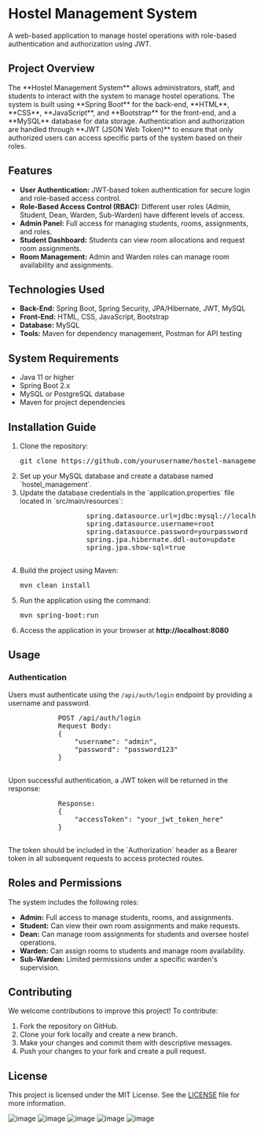  <div class="container">
        <h1 class="text-center">Hostel Management System</h1>
        <p class="lead text-center">A web-based application to manage hostel operations with role-based authentication and authorization using JWT.</p>
        <h2>Project Overview</h2>
        <p>The **Hostel Management System** allows administrators, staff, and students to interact with the system to manage hostel operations. The system is built using **Spring Boot** for the back-end, **HTML**, **CSS**, **JavaScript**, and **Bootstrap** for the front-end, and a **MySQL** database for data storage. Authentication and authorization are handled through **JWT (JSON Web Token)** to ensure that only authorized users can access specific parts of the system based on their roles.</p>
        <h2>Features</h2>
        <ul class="list-group">
            <li class="list-group-item"><strong>User Authentication:</strong> JWT-based token authentication for secure login and role-based access control.</li>
            <li class="list-group-item"><strong>Role-Based Access Control (RBAC):</strong> Different user roles (Admin, Student, Dean, Warden, Sub-Warden) have different levels of access.</li>
            <li class="list-group-item"><strong>Admin Panel:</strong> Full access for managing students, rooms, assignments, and roles.</li>
            <li class="list-group-item"><strong>Student Dashboard:</strong> Students can view room allocations and request room assignments.</li>
            <li class="list-group-item"><strong>Room Management:</strong> Admin and Warden roles can manage room availability and assignments.</li>
        </ul>
        <h2>Technologies Used</h2>
        <ul class="list-group">
            <li class="list-group-item"><strong>Back-End:</strong> Spring Boot, Spring Security, JPA/Hibernate, JWT, MySQL</li>
            <li class="list-group-item"><strong>Front-End:</strong> HTML, CSS, JavaScript, Bootstrap</li>
            <li class="list-group-item"><strong>Database:</strong> MySQL</li>
            <li class="list-group-item"><strong>Tools:</strong> Maven for dependency management, Postman for API testing</li>
        </ul>
        <h2>System Requirements</h2>
        <ul class="list-group">
            <li class="list-group-item">Java 11 or higher</li>
            <li class="list-group-item">Spring Boot 2.x</li>
            <li class="list-group-item">MySQL or PostgreSQL database</li>
            <li class="list-group-item">Maven for project dependencies</li>
        </ul>
        <h2>Installation Guide</h2>
        <ol class="list-group">
            <li class="list-group-item">Clone the repository: 
                <pre>git clone https://github.com/yourusername/hostel-management-system.git</pre>
            </li>
            <li class="list-group-item">Set up your MySQL database and create a database named `hostel_management`.</li>
            <li class="list-group-item">Update the database credentials in the `application.properties` file located in `src/main/resources`:</li>
            <pre>
                spring.datasource.url=jdbc:mysql://localhost:3306/hostel_management
                spring.datasource.username=root
                spring.datasource.password=yourpassword
                spring.jpa.hibernate.ddl-auto=update
                spring.jpa.show-sql=true
            </pre>
            <li class="list-group-item">Build the project using Maven:</li>
            <pre>mvn clean install</pre>
            <li class="list-group-item">Run the application using the command:</li>
            <pre>mvn spring-boot:run</pre>
            <li class="list-group-item">Access the application in your browser at <strong>http://localhost:8080</strong></li>
        </ol>
        <h2>Usage</h2>
        <h3>Authentication</h3>
        <p>Users must authenticate using the <code>/api/auth/login</code> endpoint by providing a username and password.</p>
        <pre>
            POST /api/auth/login
            Request Body:
            {
                "username": "admin",
                "password": "password123"
            }
        </pre>
        <p>Upon successful authentication, a JWT token will be returned in the response:</p>
        <pre>
            Response:
            {
                "accessToken": "your_jwt_token_here"
            }
        </pre>
        <p>The token should be included in the `Authorization` header as a Bearer token in all subsequent requests to access protected routes.</p>
        <h2>Roles and Permissions</h2>
        <p>The system includes the following roles:</p>
        <ul class="list-group">
            <li class="list-group-item"><strong>Admin:</strong> Full access to manage students, rooms, and assignments.</li>
            <li class="list-group-item"><strong>Student:</strong> Can view their own room assignments and make requests.</li>
            <li class="list-group-item"><strong>Dean:</strong> Can manage room assignments for students and oversee hostel operations.</li>
            <li class="list-group-item"><strong>Warden:</strong> Can assign rooms to students and manage room availability.</li>
            <li class="list-group-item"><strong>Sub-Warden:</strong> Limited permissions under a specific warden's supervision.</li>
        </ul>
        <h2>Contributing</h2>
        <p>We welcome contributions to improve this project! To contribute:</p>
        <ol class="list-group">
            <li class="list-group-item">Fork the repository on GitHub.</li>
            <li class="list-group-item">Clone your fork locally and create a new branch.</li>
            <li class="list-group-item">Make your changes and commit them with descriptive messages.</li>
            <li class="list-group-item">Push your changes to your fork and create a pull request.</li>
        </ol>
        <h2>License</h2>
        <p>This project is licensed under the MIT License. See the <a href="LICENSE">LICENSE</a> file for more information.</p>
    </div>
    <script src="https://cdn.jsdelivr.net/npm/@popperjs/core@2.11.6/dist/umd/popper.min.js"></script>
    <script src="https://cdn.jsdelivr.net/npm/bootstrap@5.3.0-alpha1/dist/js/bootstrap.min.js"></script>



![image](https://github.com/user-attachments/assets/2e5670b1-f84c-43f5-ba32-51f08ddcd95e)
![image](https://github.com/user-attachments/assets/46ac19b1-f097-425b-b428-3aeb2e55b7b8)
![image](https://github.com/user-attachments/assets/f53eef12-5aee-4e4d-807a-645b5c565869)
![image](https://github.com/user-attachments/assets/611c306c-fed9-4918-bed2-6344503439e2)
![image](https://github.com/user-attachments/assets/cd8ed472-b84e-4abe-9fa3-159e4be5574e)

